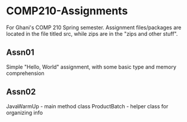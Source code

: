 # COMP210-Assignments
For Ghani's COMP 210 Spring semester. 
Assignment files/packages are located in the file titled src, while zips are in the "zips and other stuff".

## Assn01
Simple "Hello, World" assignment, with some basic type and memory comprehension

## Assn02
JavaWarmUp - main method class
ProductBatch - helper class for organizing info
